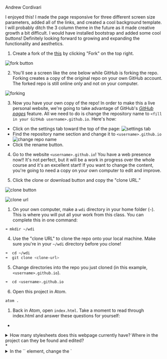 Andrew Cordivari

I enjoyed this! I made the page responsive for three different screen size parameters, added all of the links, and created a cool background template. I will probably ditch the 3 column theme in the future as it made creative growth a bit difficult. I would have installed bootstrap and added some cool buttons! Definitely looking forward to growing and expanding the functionality and aesthetics. 



1. Create a fork of the [this](https://github.com/sf-wdi-31/personal-portfolio) by clicking "Fork" on the top right.

  ![fork button](https://cloud.githubusercontent.com/assets/6520345/17564556/97ecdd00-5ee8-11e6-9ad0-a7b8104579ff.png)

2. You'll see a screen like the one below while GitHub is forking the repo. Forking creates a copy of the original repo on your own GitHub account. The forked repo is still online only and not on your computer.

  ![forking](https://cloud.githubusercontent.com/assets/6520345/17570801/c0d27e36-5f02-11e6-8d44-f485301831ed.png)

3. Now you have your own copy of the repo! In order to make this a live personal website, we're going to take advantage of GitHub's [*GitHub pages*](https://pages.github.com/) feature. All we need to do is change the repository name to `<fill in your GitHub username>.github.io`. Here's how:
  * Click on the settings tab toward the top of the page: ![settings tab](https://cloud.githubusercontent.com/assets/6520345/17564907/fc20986a-5ee9-11e6-8e7f-abc19c482a7b.png)
  * Find the repository name section and change it to `<username>.github.io` ![change repo name](https://cloud.githubusercontent.com/assets/6520345/17564950/2a69081a-5eea-11e6-8d17-8017954d8ad7.png)
  * Click the rename button.

4. Go to the website `<username>.github.io`!  You have a web presence now!! It's not perfect, but it will be a work in progress over the whole course and it's an excellent start! If you want to change the content, you're going to need a copy on your own computer to edit and improve.

4. Click the clone or download button and copy the "clone URL."

  ![clone button](https://cloud.githubusercontent.com/assets/6520345/17565250/87ec41b8-5eeb-11e6-8fc8-280aa6e14611.png)

  ![clone url](https://cloud.githubusercontent.com/assets/6520345/17565297/bc8e85ca-5eeb-11e6-870d-3029f9f7ed5b.png)

1. On your own computer, make a `wdi` directory in your home folder (`~`). This is where you will put all your work from this class. You can complete this in one command:
  ```
  ➜ mkdir ~/wdi
  ```

4. Use the "clone URL" to clone the repo onto your local machine. Make sure you're in your `~/wdi` directory before you clone!

  ```zsh
  ➜  cd ~/wdi
  ➜  git clone <clone-url>
  ```

5. Change directories into the repo you just cloned (in this example, `<username>.github.io`).

  ```zsh
  ➜  cd <username>.github.io
  ```

6. Open this project in Atom.

  ```zsh
  atom .
  ```

1. Back in Atom, open `index.html`. Take a moment to read through index.html and answer these questions for yourself:
  *
  <details>
    <summary>How many stylesheets does this webpage currently have? Where in the project can they be found and edited?</summary>
    <p>There are two stylesheets, `normalize.css` and `main.css`. `normalize.css` is in the `vendor/css` folder because it's a file developed by somebody else (a vendor) and you won't be editing it. `main.css` is in the `assets/css` folder and is the custom styling that you'll spend time adjusting.</p>
  </details>
  *  
  <details>
    <summary>In the `<head>` element, change the `<title>` of the page. Where can you observe the impact of this change?</summary>
    <p>On the tab in the browser, your site will display a new name. It used to be "First Training."</p>
  </details>
  *
  <details>
    <summary>If you were to write some Javascript to handle events on this page, what file would be the correct place to write that code?</summary>
    <p>You'd want to write your custom JS in the `assets/js/app.js` file. Once this file grows big enough you might want to create new JS files in the `assets/js` folder.</p>
  </details>

1. In the `<body>` of the document, replace the `<h1>` tag with your name and add an image (or gif) of your liking `<img>` tag.

6. Now that you've changed the repo, it's time to commit your changes. Back in your terminal, type

  ```zsh
  ➜  git status
  ```
  This shows you the files that have been modified, created, or deleted. Notice that they are listed as `untracked`.

1. Now you're ready to `add` your changes. Type
  ```
  ➜  git add .
  ```
  Now enter `git status`. Notice that your new file has gone from `untracked` to `Changes to be committed`.

1. Next step is committing. Type

  ```
  ➜  git commit -m "first edits to index.html"
  ```
  Now enter `git status` again. Notice that the new status is `Your branch is ahead of 'origin/master' by 1 commit.`. This indicates that your the version of the repo on your computer (aka the __local__ version) includes your changes but the version hosted by GitHub (aka the __remote__ version) does not.

1. To get your changes on to the remote version of the repo, type

  ```
  ➜  git push origin master
  ```
>***Note:*** *`origin` is the given name of the remote repository hosted on GitHub. `master` is the name of the main branch within the repository. (Typically `master` is the branch you update when you're ready to publish changes to the world.)*

  Now `git status` will tell you that `Your branch is up-to-date with 'origin/master'.` __!!!__

2. Check back in on your site to see the improvements deployed!

1. Repeat steps 11 onward at least three times to improve your site and practice this Git workflow.

# Deliverables

On Friday, we will be having a feedback session on your progress on the personal portfolio project. By then we expect to see:

* An updated README.md file. A readme is like the cover to the book of code you've written for this site. Don't publish a book without a cover! Describe this project in a few sentences - what are you trying to achieve with this page, what technologies are you using, etc. [This is a decent template](https://gist.github.com/zenorocha/4526327) for the way that a readme often looks. Make sure to link to the live site and include some sort of image (logo or screenshot). If you need help writing markdown language (the reason the file ends in `.md`), check out [this guide](https://github.com/adam-p/markdown-here/wiki/Markdown-Cheatsheet).
* A "My work" section of the page that includes (or will include) links to all repos that contain homework deliverables.
* A "Contact me" section of the page that includes (at least) a way to email you, a link to your GitHub profile, and a link to your LinkedIn profile.
* Some custom HTML, CSS, JS, and images. Put your own personal flare on the page and add some customizations. These could be really simple changes that add a bit of your aesthetic or they could be larger features like a navbar, a footer, a photo carousel, bootstrap integration, event listeners, or CSS animations. [Google for personal websites](https://www.google.com/search?q=personal+website&espv=2&biw=1280&bih=612&site=webhp&tbm=isch&tbo=u&source=univ&sa=X&ved=0ahUKEwjx-Krl6bfOAhUUI2MKHaoPDUEQsAQIQA&dpr=2#imgrc=OOkEvdqZczSU-M%3A), find one that you like, and imitate it!

We're really looking forward to seeing what you've built by Friday! Please reach out to your peers or instructors if you need help making progress on this project.

